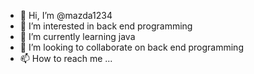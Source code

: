 - 👋 Hi, I’m @mazda1234
- 👀 I’m interested in back end programming
- 🌱 I’m currently learning java
- 💞️ I’m looking to collaborate on back end programming
- 📫 How to reach me ...

<!---
mazda1234/mazda1234 is a ✨ special ✨ repository because its `README.md` (this file) appears on your GitHub profile.
You can click the Preview link to take a look at your changes.
--->
